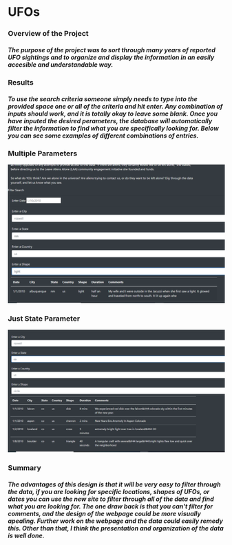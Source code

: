 # UFOs
### Overview of the Project 
##### The purpose of the project was to sort through many years of reported UFO sightings and to organize and display the information in an easily accesible and understandable way. 
### Results 
##### To use the search criteria someone simply needs to type into the provided space one or all of the criteria and hit enter. Any combination of inputs should work, and it is totally okay to leave some blank. Once you have inputed the desired perameters, the database will automatically filter the information to find what you are specifically looking for. Below you can see some examples of different combinations of entries. 
### Multiple Parameters
![image](https://github.com/ErmaSwartz/UFOs/blob/main/static/images/multiple_parameter.png)
### Just State Parameter
![image](https://github.com/ErmaSwartz/UFOs/blob/main/static/images/state_search.png)
### Summary 
##### The advantages of this design is that it will be very easy to filter through the data, if you are looking for specific locations, shapes of UFOs, or dates you can use the new site to filter through all of the data and find what you are looking for. The one draw back is that you can't filter for comments, and the design of the webpage could be more visually apealing. Further work on the webpage and the data could easily remedy this. Other than that, I think the presentation and organization of the data is well done. 
